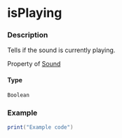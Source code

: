 # isPlaying
### Description
Tells if the sound is currently playing.

Property of [Sound](/classes/Sound/)

#### Type
`Boolean`

### Example
```lua
print("Example code")
```
